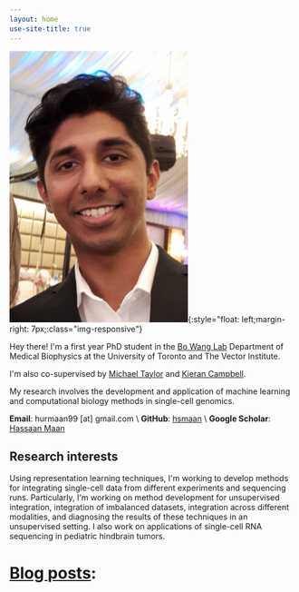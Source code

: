 ```yaml
---
layout: home
use-site-title: true
---
```

![profile-pic](assets/img/website_pic.jpg){:style="float: left;margin-right: 7px;:class="img-responsive"}

Hey there! I'm a first year PhD student in the [Bo Wang Lab](https://wanglab.ml/)  Department of Medical Biophysics at the University of Toronto and The Vector Institute. 

I'm also co-supervised by [Michael Taylor](https://lab.research.sickkids.ca/taylor/) and [Kieran Campbell](https://www.camlab.ca/). 

My research involves the development and application of machine learning and computational biology methods in single-cell genomics.

**Email**: hurmaan99 [at] gmail.com \\
**GitHub**: [hsmaan](https://github.com/hsmaan) \\
**Google Scholar**: [Hassaan Maan](https://scholar.google.com/citations?user=U9Z5rYMAAAAJ&hl=en)


## Research interests

Using representation learning techniques, I'm working to develop methods for integrating single-cell data from different experiments and sequencing runs. Particularly, I'm working on method development for unsupervised integration, integration of imbalanced datasets, integration across different modalities, and diagnosing the results of these techniques in an unsupervised setting. I also work on applications of single-cell RNA sequencing in pediatric hindbrain tumors.

# <u>Blog posts</u>:
